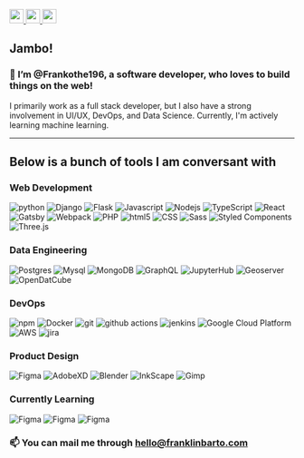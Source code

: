 <p>
    <a href="https://franklinbarto.com">
        <img src="https://img.shields.io/badge/franklinbarto.com-%230A0A0A.svg?&style=for-the-badge&logo=franklinbarto&logoColor=white" height=25>
    </a>
    <a href="https://twitter.com/franklinkbarto">
        <img src="https://img.shields.io/badge/twitter-%231DA1F2.svg?&style=for-the-badge&logo=twitterlogoColor=white" height=25>
    </a> 
    <a href="https://www.linkedin.com/in/frankbarto/">
        <img src="https://img.shields.io/badge/linkedin-%230077B5.svg?&style=for-the-badge&logo=linkedin&logoColor=white" height=25>
    </a>
</p>

## Jambo!

### 👋 I’m @Frankothe196, a software developer, who loves to build things on the web!

I primarily work as a full stack developer, but I also have a strong involvement in UI/UX, DevOps, and Data Science. Currently, I'm actively learning machine learning.

---

## Below is a bunch of tools I am conversant with

### Web Development
<p>
  <img alt="python" src="https://img.shields.io/badge/-Python-4584b6?style=flat-square&logo=Python&logoColor=white" />
  <img alt="Django" src="https://img.shields.io/badge/-Django-4584b6?style=flat-square&logo=Django&logoColor=white" />
  <img alt="Flask" src="https://img.shields.io/badge/-Flask-45b8d8?style=flat-square&logo=Flask&logoColor=white" />
  <img alt="Javascript" src="https://img.shields.io/badge/-Javascript-f7df1e?style=flat-square&logo=Javascript&logoColor=white" />
  <img alt="Nodejs" src="https://img.shields.io/badge/-Nodejs-43853d?style=flat-square&logo=Node.js&logoColor=white" />
  <img alt="TypeScript" src="https://img.shields.io/badge/-TypeScript-007ACC?style=flat-square&logo=typescript&logoColor=white" />
  <img alt="React" src="https://img.shields.io/badge/-React-45b8d8?style=flat-square&logo=react&logoColor=white" />
  <img alt="Gatsby" src="https://img.shields.io/badge/-Gatsby-45b8d8?style=flat-square&logo=Gatsby&logoColor=white" />
  <img alt="Webpack" src="https://img.shields.io/badge/-Webpack-8DD6F9?style=flat-square&logo=webpack&logoColor=white" /> 
  <img alt="PHP" src="https://img.shields.io/badge/-PHP-8892be?style=flat-square&logo=php&logoColor=white" />
  <img alt="html5" src="https://img.shields.io/badge/-HTML5-E34F26?style=flat-square&logo=html5&logoColor=white" />
  <img alt="CSS" src="https://img.shields.io/badge/-CSS-E34F26?style=flat-square&logo=Css&logoColor=white" />
  <img alt="Sass" src="https://img.shields.io/badge/-Sass-CC6699?style=flat-square&logo=sass&logoColor=white" />
  <img alt="Styled Components" src="https://img.shields.io/badge/-Styled_Components-db7092?style=flat-square&logo=styled-components&logoColor=white" />
  <img alt="Three.js" src="https://img.shields.io/badge/-Three.js-000000?style=flat-square&logo=three.js&logoColor=white" />
</p>

### Data Engineering
<p>
  <img alt="Postgres" src="https://img.shields.io/badge/-Postgres-13aa52?style=flat-square&logo=postgresql&logoColor=white" />
  <img alt="Mysql" src="https://img.shields.io/badge/-MySql-13aa52?style=flat-square&logo=MySql&logoColor=white" />
  <img alt="MongoDB" src="https://img.shields.io/badge/-MongoDB-13aa52?style=flat-square&logo=mongodb&logoColor=white" />
  <img alt="GraphQL" src="https://img.shields.io/badge/-GraphQL-E10098?style=flat-square&logo=graphql&logoColor=white" />
  <img alt="JupyterHub" src="https://img.shields.io/badge/-JupyterHub-F37726?style=flat-square&logo=jupyter&logoColor=white" />
  <img alt="Geoserver" src="https://img.shields.io/badge/-GeoServer-008BC0?style=flat-square&logo=geoserver&logoColor=white" />
  <img alt="OpenDatCube" src="https://img.shields.io/badge/-OpenDataCube-8DABD5?style=flat-square&logo=cube&logoColor=white" />
</p>

### DevOps
<p>
  <img alt="npm" src="https://img.shields.io/badge/-NPM-CB3837?style=flat-square&logo=npm&logoColor=white" />
  <img alt="Docker" src="https://img.shields.io/badge/-Docker-46a2f1?style=flat-square&logo=docker&logoColor=white" />
  <img alt="git" src="https://img.shields.io/badge/-Git-F05032?style=flat-square&logo=git&logoColor=white" />
  <img alt="github actions" src="https://img.shields.io/badge/-Github_Actions-2088FF?style=flat-square&logo=github-actions&logoColor=white" />
  <img alt="jenkins" src="https://img.shields.io/badge/-jenkins-CB3837?style=flat-square&logo=jenkins&logoColor=white" />
  <img alt="Google Cloud Platform" src="https://img.shields.io/badge/-Google_Cloud_Platform-1a73e8?style=flat-square&logo=google-cloud&logoColor=white" />
  <img alt="AWS" src="https://img.shields.io/badge/-AWS-ff9900?style=flat-square&logo=amazon&logoColor=white" />
  <img alt="jira" src="https://img.shields.io/badge/-jira-CB3837?style=flat-square&logo=jira&logoColor=white" />
</p>

### Product Design
<p>
  <img alt="Figma" src="https://img.shields.io/badge/-Figma-000000?style=flat-square&logo=Figma&logoColor=white" />
  <img alt="AdobeXD" src="https://img.shields.io/badge/-AdobeXD-ff0000?style=flat-square&logo=AdobeXD&logoColor=white" />
  <img alt="Blender" src="https://img.shields.io/badge/-Blender-e37200?style=flat-square&logo=Blender&logoColor=white" />
  <img alt="InkScape" src="https://img.shields.io/badge/-Inkscape-6642bc?style=flat-square&logo=Inkscape&logoColor=white" />
  <img alt="Gimp" src="https://img.shields.io/badge/-Gimp-45b8d8?style=flat-square&logo=Gimp&logoColor=white" />
</p>


### Currently Learning
<p>
  <img alt="Figma" src="https://img.shields.io/badge/-TensorFlow-F78900?style=flat-square&logo=tensorflow&logoColor=white" />
  <img alt="Figma" src="https://img.shields.io/badge/-PyTorch-E74A2B?style=flat-square&logo=pytorch&logoColor=white" />
  <img alt="Figma" src="https://img.shields.io/badge/-Kubernetes-316BDD?style=flat-square&logo=kubernetes&logoColor=white" />
</p>

<h3> 📫 You can mail me through <a href="mailto:hello@franklinbarto.com">hello@franklinbarto.com</a>
